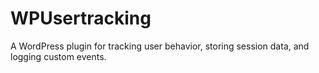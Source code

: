 # WPUsertracking
A WordPress plugin for tracking user behavior, storing session data, and logging custom events. 
